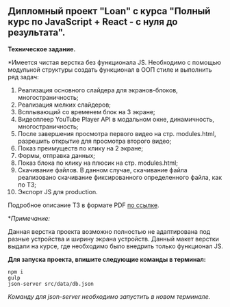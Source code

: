 ## Дипломный проект "Loan" c курса "Полный курс по JavaScript + React - с нуля до результата".

**Техническое задание.**

*Имеется чистая верстка без функционала JS. Необходимо c помощью модульной структуры создать функционал в ООП стиле и выполнить ряд задач:

1. Реализация основного слайдера для экранов-блоков, многостраничность;
2. Реализация мелких слайдеров;
3. Всплывающий со временем блок на 3 экране;
3. Видеоплеер YouTube Player API в модальном окне, динамичность, многостраничность;
4. После завершения просмотра первого видео на стр. modules.html, разрешить открытие для просмотра второго видео;
4. Показ преимуществ по клику на 2 экране;
5. Формы, отправка данных;
7. Показ блока по клику на плюсик на стр. modules.html;
8. Скачивание файлов. В данном случае, скачивание файла реализовано скачивание фиксированного определенного файла, как по ТЗ;
9. Экспорт JS для production.

Подробное описание ТЗ в формате PDF <a href="https://github.com/bezgachev/loan/blob/main/technical-specification.pdf">по ссылке</a>.

**Примечание:*

Данная верстка проекта возможно полностью не адаптирована под разные устройства и ширину экрана устройств. Данный макет верстки выдали на курсе, где необходимо было внедрить только функционал JS.

**Для запуска проекта, впишите следующие команды в терминал:**
```
npm i
gulp
json-server src/data/db.json
```

*Команду для json-server необходимо запустить в новом терминале.*